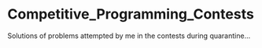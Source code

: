 # Competitive_Programming_Contests
Solutions of problems attempted by me in the contests during quarantine...
